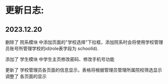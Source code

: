 # 更新日志:
## 2023.12.20 

删除了 院系模块 中添加页面的"学校选择"下拉框，添加院系时会将使用学校管理员账号所管理学校的id(role表字段为 schoolId).

添加了 学生模块 中学生主页修改密码、修改手机号功能

更新了 学校管理员各页面的信息显示，表格将根据管理员管理所属院校筛选显示
调整了 各页面的显示